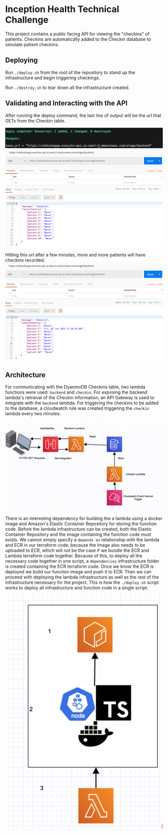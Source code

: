 # Inception Health Technical Challenge
This project contains a public facing API for viewing the "checkins" of patients. Checkins are automatically added to the Checkin database to simulate patient checkins.


## Deploying
Run `./deploy.sh` from the root of the repository to stand up the infrastructure and begin triggering checkings.

Run `./destroy.sh` to tear down all the infrastructure created.

## Validating and Interacting with the API
After running the deploy command, the last line of output will be the url that GETs from the Checkin table. 

![api output](./docs/API_Output.png)
![empty patients](./docs/empty_patients.png)

Hitting this url after a few minutes, more and more patients will have checkins recorded. 
![filled patients](./docs/filled_patients.png)

## Architecture
For communicating with the DyanmoDB Checkins table, two lambda functions were used: `backend` and `checkin`. For exposing the backend lambda's retrieval of the Checkin information, an API Gateway is used to integrate with the `backend` lambda. For triggering the checkins to be added to the database, a cloudwatch rule was created triggering the `checkin` lambda every two minutes.

![General Architecture](./docs/IH_General_Architecture.png)

There is an interesting dependency for building the a lambda using a docker image and Amazon's Elastic Container Repository for storing the function code. Before the lambda infrastructure can be created, both the Elastic Container Repository and the image containing the function code must exists. We cannot simply specify a `depends on` relationship with the lambda and ECR in our terraform code, because the Image also needs to be uploaded to ECR, which will not be the case if we bundle the ECR and Lambda terraform code together. Because of this, to deploy all the necessary code together in one script, a `dependencies` infrastructure folder is created containing the ECR terraform code. Once we know the ECR is deployed we build our function image and push it to ECR. Then we can proceed with deploying the lambda infrastructure as well as the rest of the infrastructure necessary for the project. This is how the `./deploy.sh` script works to deploy all infrastructure and function code in a single script.

![ecr dependency](./docs/LambdaImageDependency.png)
